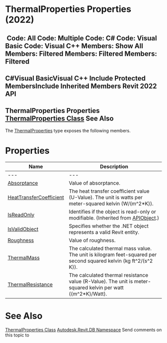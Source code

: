 # ThermalProperties Properties (2022)

﻿
 Code: All Code: Multiple Code: C# Code: Visual Basic Code: Visual C++  Members: Show All Members: Filtered Members: Filtered Members: Filtered   
---  
C#Visual BasicVisual C++
Include Protected MembersInclude Inherited Members
Revit 2022 API  
---  
ThermalProperties Properties  
[ThermalProperties Class](bfab51b3-ecd9-a082-9604-bf916248ca63.md "ThermalProperties Class") See Also  
---  
The [ThermalProperties](bfab51b3-ecd9-a082-9604-bf916248ca63.md "ThermalProperties Class") type exposes the following members.
# Properties
| Name | Description |
| --- | --- |
| --- | --- | --- |
| [Absorptance](fcb075d8-7c62-197e-2054-ef609df490d0.md "Absorptance Property") | Value of absorptance. |
| [HeatTransferCoefficient](fbedc21e-9c5e-7197-917e-70996023126d.md "HeatTransferCoefficient Property") | The heat transfer coefficient value (U-Value). The unit is watts per meter-squared kelvin (W/(m^2*K)). |
| [IsReadOnly](d516bcd2-a3fd-a578-58f6-f1add979bd07.md "IsReadOnly Property") | Identifies if the object is read-only or modifiable. (Inherited from [APIObject](beb86ef5-39ad-3f0d-0cd9-0c929387a2bb.md "APIObject Class").) |
| [IsValidObject](3946b7c9-11d6-31f5-bee2-be16cb86d525.md "IsValidObject Property") | Specifies whether the .NET object represents a valid Revit entity. |
| [Roughness](c6f24d0d-9a50-5ddc-3e18-da5df3bf5f96.md "Roughness Property") | Value of roughness. |
| [ThermalMass](5f66e430-8a45-39c2-e0f2-ab0456756721.md "ThermalMass Property") | The calculated thermal mass value. The unit is kilogram feet-squared per second squared kelvin (kg ft^2/(s^2 K)). |
| [ThermalResistance](e234bed0-4903-7181-dcc2-de8d7e273eb1.md "ThermalResistance Property") | The calculated thermal resistance value (R-Value). The unit is meter-squared kelvin per watt ((m^2*K)/Watt). |

# See Also
[ThermalProperties Class](bfab51b3-ecd9-a082-9604-bf916248ca63.md "ThermalProperties Class")
[Autodesk.Revit.DB Namespace](87546ba7-461b-c646-cbb1-2cb8f5bff8b2.md "Autodesk.Revit.DB Namespace")
Send comments on this topic to 